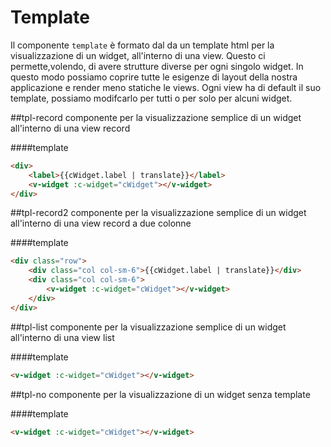 # Template

Il componente `template` è formato dal da un template html per la visualizzazione di un widget,
all'interno di una view. Questo ci permette,volendo, di avere strutture diverse per ogni singolo widget. 
In questo modo possiamo coprire tutte le esigenze di layout della nostra applicazione e render meno statiche
le views. Ogni view ha di default il suo template, possiamo modifcarlo per tutti o per solo per alcuni widget.


##tpl-record
componente per la visualizzazione semplice di un widget all'interno di una view record

####template
```html
<div>
    <label>{{cWidget.label | translate}}</label>
    <v-widget :c-widget="cWidget"></v-widget>
</div>
```

##tpl-record2
componente per la visualizzazione semplice di un widget all'interno di una view record a due colonne

####template
```html
<div class="row">
    <div class="col col-sm-6">{{cWidget.label | translate}}</div>
    <div class="col col-sm-6">
        <v-widget :c-widget="cWidget"></v-widget>
    </div>
</div>
```

##tpl-list
componente per la visualizzazione semplice di un widget all'interno di una view list

####template
```html
<v-widget :c-widget="cWidget"></v-widget>
```

##tpl-no
componente per la visualizzazione di un widget senza template

####template
```html
<v-widget :c-widget="cWidget"></v-widget>
```
